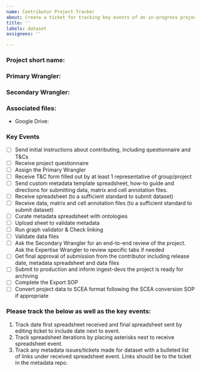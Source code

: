 ```yaml
---
name: Contributor Project Tracker
about: Create a ticket for tracking key events of an in-progress project from a contributor.
title: ''
labels: dataset
assignees: ''

---
```


<!--Set Primary Wrangler as assignee and set project when issue is created-->

### Project short name:

### Primary Wrangler:

### Secondary Wrangler:

<!--Link to associated files-->

### Associated files:

* Google Drive:

### Key Events

- [ ] Send initial instructions about contributing, including questionnaire and T&Cs
- [ ] Receive project questionnaire
- [ ] Assign the Primary Wrangler
- [ ] Receive T&C form filled out by at least 1 representative of group/project
- [ ] Send custom metadata template spreadsheet, how-to guide and directions for submitting data, matrix and cell annotation files.
- [ ] Receive spreadsheet (to a sufficient standard to submit dataset) 
- [ ] Receive data, matrix and cell annotation files (to a sufficient standard to submit dataset)
- [ ] Curate metadata spreadsheet with ontologies
- [ ] Upload sheet to validate metadata
- [ ] Run graph validator & Check linking
- [ ] Validate data files
- [ ] Ask the Secondary Wrangler for an end-to-end review of the project. Ask the Expertise Wrangler to review specific tabs if needed
- [ ] Get final approval of submission from the contributor including release date, metadata spreadsheet and data files 
- [ ] Submit to production and inform ingest-devs the project is ready for archiving
- [ ] Complete the Export SOP
- [ ] Convert project data to SCEA format following the SCEA conversion SOP if appropriate

### Please track the below as well as the key events:
1. Track date first spreadsheet received and final spreadsheet sent by editing ticket to include
date next to event.
1. Track spreadsheet iterations by placing asterisks next to receive spreadsheet event.
1. Track any metadata issues/tickets made for dataset with a bulleted list of links under
received spreadsheet event. Links should be to the ticket in the metadata repo.
